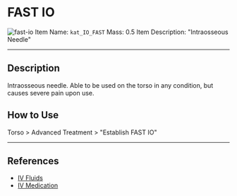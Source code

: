 # FAST IO

![fast-io](https://user-images.githubusercontent.com/55753928/174277769-c716c8a6-4cca-4956-85a2-134a8ca30622.png)
Item Name: `kat_IO_FAST`
Mass: 0.5
Item Description: "Intraosseous Needle"

---

## Description

Intraosseous needle. Able to be used on the torso in any condition, but causes severe pain upon use. 

## How to Use

Torso > Advanced Treatment > "Establish FAST IO"

---

## References
- [IV Fluids](/Hemorrhaging/IV-Fluids.md)
- [IV Medication](/Pharmacy/IV-Medication.md)
